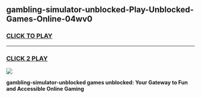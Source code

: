
## gambling-simulator-unblocked-Play-Unblocked-Games-Online-04wv0
<h3>
<a href="https://premium76.site?title=gambling-simulator-unblocked&ref=25A">CLICK TO PLAY</a></h3>
<hr>

<h3>
<a href="https://premium76.site?title=gambling-simulator-unblocked&ref=25A">CLICK 2 PLAY</a>
  
</h3>

<a href="https://premium76.site?title=gambling-simulator-unblocked&ref=25A"><img src="https://clearcache.store/games.png"></a>


**gambling-simulator-unblocked games unblocked: Your Gateway to Fun and Accessible Online Gaming**

